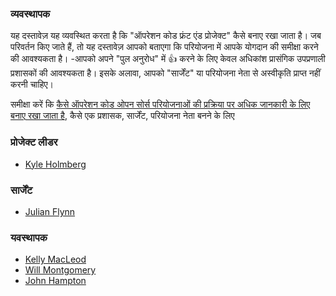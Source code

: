 ### व्यवस्थापक

यह दस्तावेज़ यह व्यवस्थित करता है कि "ऑपरेशन कोड फ्रंट एंड प्रोजेक्ट" कैसे बनाए रखा जाता है। जब परिवर्तन किए जाते हैं, तो यह दस्तावेज़ आपको बताएगा कि परियोजना में आपके योगदान की समीक्षा करने की आवश्यकता है। -आपको अपने "पुल अनुरोध" में 👍 करने के लिए केवल अधिकांश प्रासंगिक उपप्रणाली प्रशासकों की आवश्यकता है। इसके अलावा, आपको "सार्जेंट" या परियोजना नेता से अस्वीकृति प्राप्त नहीं करनी चाहिए।

समीक्षा करें कि [कैसे ऑपरेशन कोड ओपन सोर्स परियोजनाओं की प्रक्रिया पर अधिक जानकारी के लिए बनाए रखा जाता है](https://github.com/OperationCode/START_HERE/blob/main/open_source_maintenance_policy.md), कैसे एक प्रशासक, सार्जेंट, परियोजना नेता बनने के लिए

### प्रोजेक्ट लीडर

- [Kyle Holmberg](http://www.github.com/kylemh)

### सार्जेंट

- [Julian Flynn](https://github.com/juliantrueflynn)

### यवस्थापक

- [Kelly MacLeod](https://www.github.com/ksmacleod99)
- [Will Montgomery](https://www.github.com/wimo7083)
- [John Hampton](https://github.com/jjhampton)
